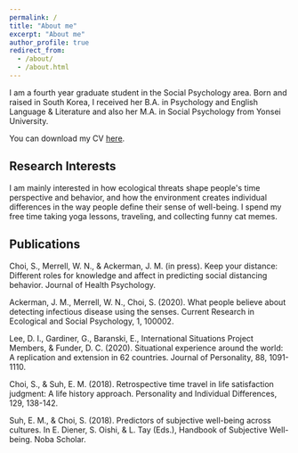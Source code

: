 ```yaml
---
permalink: /
title: "About me"
excerpt: "About me"
author_profile: true
redirect_from: 
  - /about/
  - /about.html
---
```


I am a fourth year graduate student in the Social Psychology area. Born and raised in South Korea, I received her B.A. in Psychology and English Language & Literature and also her M.A. in Social Psychology from Yonsei University. 

You can download my CV [here](https://choi-soyeon.github.io/files/choi_cv.pdf).



Research Interests
------
I am mainly interested in how ecological threats shape people's time perspective and behavior, and how the environment creates individual differences in the way people define their sense of well-being. I spend my free time taking yoga lessons, traveling, and collecting funny cat memes.


Publications
------

Choi, S., Merrell, W. N., & Ackerman, J. M. (in press). Keep your distance: Different roles for knowledge and affect in predicting social distancing behavior. Journal of Health Psychology.

Ackerman, J. M., Merrell, W. N., Choi, S. (2020). What people believe about detecting infectious disease using the senses. Current Research in Ecological and Social Psychology, 1, 100002.

Lee, D. I., Gardiner, G., Baranski, E., International Situations Project Members, & Funder, D. C. (2020). Situational experience around the world: A replication and extension in 62 countries. Journal of Personality, 88, 1091-1110.

Choi, S., & Suh, E. M. (2018). Retrospective time travel in life satisfaction judgment: A life history approach. Personality and Individual Differences, 129, 138-142.

Suh, E. M., & Choi, S. (2018). Predictors of subjective well-being across cultures. In E. Diener, S. Oishi, & L. Tay (Eds.), Handbook of Subjective Well-being. Noba Scholar.
